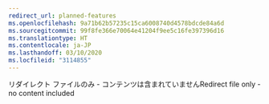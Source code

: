 ```yaml
---
redirect_url: planned-features
ms.openlocfilehash: 9a71b62b57235c15ca6008740d4578bdcde84a6d
ms.sourcegitcommit: 99f8fe366e70064e41204f9ee5c16fe397396d16
ms.translationtype: HT
ms.contentlocale: ja-JP
ms.lasthandoff: 03/10/2020
ms.locfileid: "3114855"
---
```

<span data-ttu-id="068c1-101">リダイレクト ファイルのみ - コンテンツは含まれていません</span><span class="sxs-lookup"><span data-stu-id="068c1-101">Redirect file only - no content included</span></span>